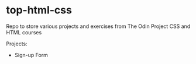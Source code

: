 # top-html-css

Repo to store various projects and exercises from The Odin Project CSS and HTML courses

Projects:
- Sign-up Form
